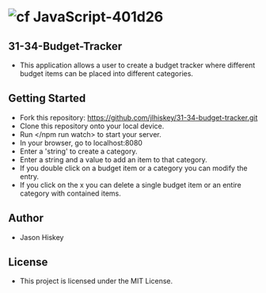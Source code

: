 ![cf](https://i.imgur.com/7v5ASc8.png) JavaScript-401d26
=======
## 31-34-Budget-Tracker
 - This application allows a user to create a budget tracker where different budget items can be placed into different categories.

## Getting Started
- Fork this repository: https://github.com/jlhiskey/31-34-budget-tracker.git
- Clone this repository onto your local device.
- Run </npm run watch> to start your server.
- In your browser, go to localhost:8080
- Enter a 'string' to create a category.
- Enter a string and a value to add an item to that category.
- If you double click on a budget item or a category you can modify the entry.
- If you click on the x you can delete a single budget item or an entire category with contained items. 

## Author 
- Jason Hiskey

## License 
- This project is licensed under the MIT License.